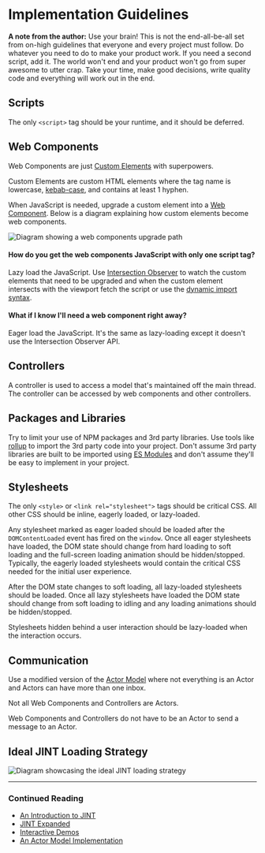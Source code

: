 # Implementation Guidelines

**A note from the author:** Use your brain! This is not the end-all-be-all set from on-high guidelines that everyone and every project must follow. Do whatever you need to do to make your product work. If you need a second script, add it. The world won't end and your product won't go from super awesome to utter crap. Take your time, make good decisions, write quality code and everything will work out in the end.

## Scripts

The only `<script>` tag should be your runtime, and it should be deferred.

## Web Components

Web Components are just [Custom Elements](https://html.spec.whatwg.org/multipage/custom-elements.html) with superpowers.

Custom Elements are custom HTML elements where the tag name is lowercase, [kebab-case](https://en.wikipedia.org/wiki/Letter_case#Special_case_styles), and contains at least 1 hyphen.

When JavaScript is needed, upgrade a custom element into a [Web Component](https://developer.mozilla.org/en-US/docs/Web/Web_Components). Below is a diagram explaining how custom elements become web components.

![Diagram showing a web components upgrade path](/images/custom-element-to-web-component.png)

#### How do you get the web components JavaScript with only one script tag?

Lazy load the JavaScript. Use [Intersection Observer](https://developer.mozilla.org/en-US/docs/Web/API/Intersection_Observer_API) to watch the custom elements that need to be upgraded and when the custom element intersects with the viewport fetch the script or use the [dynamic import syntax](https://v8.dev/features/dynamic-import).

#### What if I know I'll need a web component right away?

Eager load the JavaScript. It's the same as lazy-loading except it doesn't use the Intersection Observer API.

## Controllers

A controller is used to access a model that's maintained off the main thread. The controller can be accessed by web components and other controllers.

## Packages and Libraries

Try to limit your use of NPM packages and 3rd party libraries. Use tools like [rollup](https://rollupjs.org/guide/en/#introduction) to import the 3rd party code into your project. Don't assume 3rd party libraries are built to be imported using [ES Modules](https://hacks.mozilla.org/2018/03/es-modules-a-cartoon-deep-dive/) and don't assume they'll be easy to implement in your project.

## Stylesheets

The only `<style>` or `<link rel="stylesheet">` tags should be critical CSS. All other CSS should be inline, eagerly loaded, or lazy-loaded.

Any stylesheet marked as eager loaded should be loaded after the `DOMContentLoaded` event has fired on the `window`. Once all eager stylesheets have loaded, the DOM state should change from hard loading to soft loading and the full-screen loading animation should be hidden/stopped. Typically, the eagerly loaded stylesheets would contain the critical CSS needed for the initial user experience.

After the DOM state changes to soft loading, all lazy-loaded stylesheets should be loaded. Once all lazy stylesheets have loaded the DOM state should change from soft loading to idling and any loading animations should be hidden/stopped.

Stylesheets hidden behind a user interaction should be lazy-loaded when the interaction occurs.

## Communication

Use a modified version of the [Actor Model](https://www.brianstorti.com/the-actor-model/) where not everything is an Actor and Actors can have more than one inbox.

Not all Web Components and Controllers are Actors.

Web Components and Controllers do not have to be an Actor to send a message to an Actor.

## Ideal JINT Loading Strategy

![Diagram showcasing the ideal JINT loading strategy](/images/idea-jint-loading-strategy.png)

---

### Continued Reading

- [An Introduction to JINT](https://jintmethod.dev/)
- [JINT Expanded](https://jintmethod.dev/expanded)
- [Interactive Demos](https://examples.jintmethod.dev/)
- [An Actor Model Implementation](https://github.com/jint-method/actor-model-prototype)
